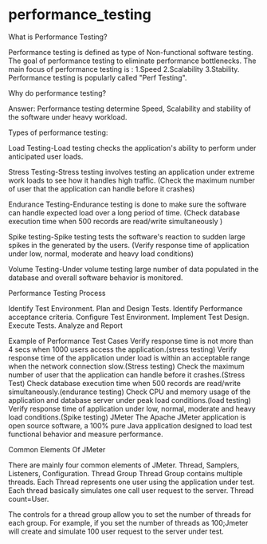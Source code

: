 # performance_testing
What is Performance Testing?

Performance testing is defined as type of Non-functional software testing. The goal of performance testing to eliminate performance bottlenecks. The main focus of performance testing is : 1.Speed 2.Scalability 3.Stability. Performance testing is popularly called "Perf Testing".

Why do performance testing?

Answer: Performance testing determine Speed, Scalability and stability of the software under heavy workload.

Types of performance testing:

Load Testing-Load testing checks the application's ability to perform under anticipated user loads.

Stress Testing-Stress testing involves testing an application under extreme work loads to see how it handles high traffic. (Check the maximum number of user that the application can handle before it crashes)

Endurance Testing-Endurance testing is done to make sure the software can handle expected load over a long period of time. (Check database execution time when 500 records are read/write simultaneously )

Spike testing-Spike testing tests the software's reaction to sudden large spikes in the generated by the users. (Verify response time of application under low, normal, moderate and heavy load conditions)

Volume Testing-Under volume testing large number of data populated in the database and overall software behavior is monitored.


Performance Testing Process

Identify Test Environment.
Plan and Design Tests.
Identify Performance acceptance criteria.
Configure Test Environment.
Implement Test Design.
Execute Tests.
Analyze and Report

Example of Performance Test Cases
Verify response time is not more than 4 secs when 1000 users access the application.(stress testing)
Verify response time of the application under load is within an acceptable range when the network connection slow.(Stress testing)
Check the maximum number of user that the application can handle before it crashes.(Stress Test)
Check database execution time when 500 records are read/write simultaneously.(endurance testing)
Check CPU and memory usage of the application and database server under peak load conditions.(load testing)
Verify response time of application under low, normal, moderate and heavy load conditions.(Spike testing)
JMeter
The Apache JMeter application is open source software, a 100% pure Java application designed to load test functional behavior and measure performance.

Common Elements Of JMeter

There are mainly four common elements of JMeter.
Thread,
Samplers,
Listeners,
Configuration.
Thread Group
Thread Group contains multiple threads. Each Thread represents one user using the application under test. Each thread basically simulates one call user request to the server. Thread count=User.

The controls for a thread group allow you to set the number of threads for each group. For example, if you set the number of threads as 100;Jmeter will create and simulate 100 user request to the server under test.
